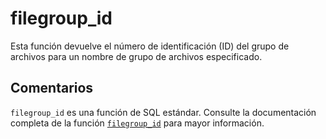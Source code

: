 ﻿---
SidebarGroup: "index-system-functions"
Autogenerated: true
---

# filegroup_id

Esta función devuelve el número de identificación (ID) del grupo de archivos para un nombre de grupo de archivos especificado.

## Comentarios 

`filegroup_id` es una función de SQL estándar. Consulte la documentación completa de la función [`filegroup_id`](https://learn.microsoft.com/es-es/sql/t-sql/functions/filegroup_id-transact-sql) para mayor información.
